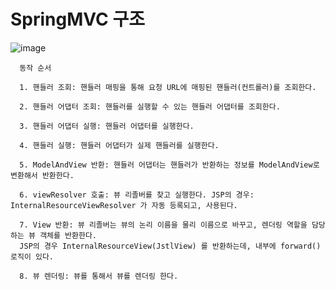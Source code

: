 # SpringMVC 구조 

![image](https://github.com/LAB-2023/LAB_study/assets/129240433/c1964144-8c10-416b-a260-bb25a8bc0a2f)

      동작 순서
      
      1. 핸들러 조회: 핸들러 매핑을 통해 요청 URL에 매핑된 핸들러(컨트롤러)를 조회한다.
      
      2. 핸들러 어댑터 조회: 핸들러를 실행할 수 있는 핸들러 어댑터를 조회한다.
      
      3. 핸들러 어댑터 실행: 핸들러 어댑터를 실행한다.
      
      4. 핸들러 실행: 핸들러 어댑터가 실제 핸들러를 실행한다.
      
      5. ModelAndView 반환: 핸들러 어댑터는 핸들러가 반환하는 정보를 ModelAndView로 변환해서 반환한다.
     
      6. viewResolver 호출: 뷰 리졸버를 찾고 실행한다. JSP의 경우: InternalResourceViewResolver 가 자동 등록되고, 사용된다.
     
      7. View 반환: 뷰 리졸버는 뷰의 논리 이름을 물리 이름으로 바꾸고, 렌더링 역할을 담당하는 뷰 객체를 반환한다.
      JSP의 경우 InternalResourceView(JstlView) 를 반환하는데, 내부에 forward() 로직이 있다.
    
      8. 뷰 렌더링: 뷰를 통해서 뷰를 렌더링 한다.
